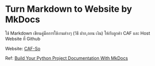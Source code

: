 # Turn Markdown to Website by MkDocs

ใช้ Markdown เขียนคู่มือการใช้งานต่างๆ (วิธี ฝาก,ถอน เงิน) ให้กับลูกค้า CAF และ Host Website ที่ Github

Website: [CAF-So](https://sothorn-j.github.io/caf-so/)

Ref: [Build Your Python Project Documentation With MkDocs](https://realpython.com/python-project-documentation-with-mkdocs/)
